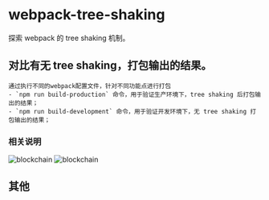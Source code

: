 # webpack-tree-shaking

探索 webpack 的 tree shaking 机制。

## 对比有无 tree shaking，打包输出的结果。

```
通过执行不同的webpack配置文件，针对不同功能点进行打包
- `npm run build-production` 命令，用于验证生产环境下，tree shaking 后打包输出的结果；
- `npm run build-development` 命令，用于验证开发环境下，无 tree shaking 打包输出的结果；
```

### 相关说明

![blockchain]("webpack配置文件与打包生成文件之间的关系")
![blockchain]("自动引入公共打包的代码")

## 其他
